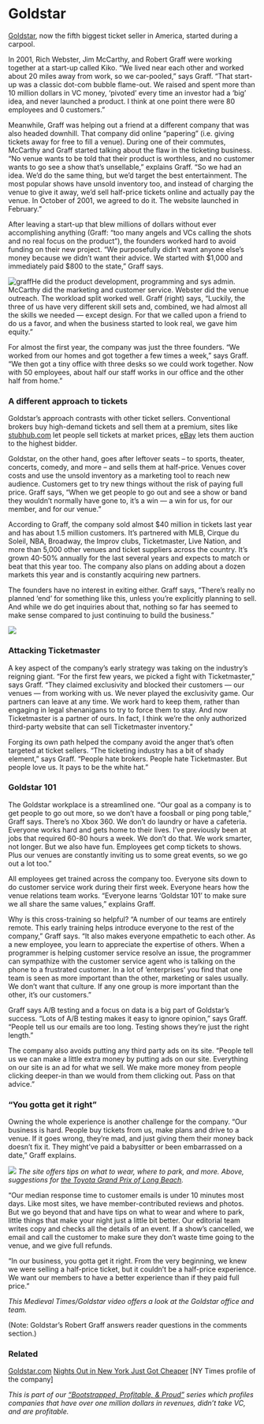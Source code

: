 # Goldstar

<a href="https://www.goldstar.com/">Goldstar</a>, now the fifth biggest ticket seller in America, started during a carpool.

In 2001, Rich Webster, Jim McCarthy, and Robert Graff were working together at a start-up called Kiko. “We lived near each other and worked about 20 miles away from work, so we car-pooled,” says Graff. “That start-up was a classic dot-com bubble flame-out. We raised and spent more than 10 million dollars in VC money, ‘pivoted’ every time an investor had a ‘big’ idea, and never launched a product. I think at one point there were 80 employees and 0 customers.”

Meanwhile, Graff was helping out a friend at a different company that was also headed downhill. That company did online “papering” (i.e. giving tickets away for free to fill a venue). During one of their commutes, McCarthy and Graff started talking about the flaw in the ticketing business. “No venue wants to be told that their product is worthless, and no customer wants to go see a show that’s unsellable,” explains Graff. “So we had an idea. We’d do the same thing, but we’d target the best entertainment. The most popular shows have unsold inventory too, and instead of charging the venue to give it away, we’d sell half-price tickets online and actually pay the venue. In October of 2001, we agreed to do it. The website launched in February.”

After leaving a start-up that blew millions of dollars without ever accomplishing anything (Graff: “too many angels and VCs calling the shots and no real focus on the product”), the founders worked hard to avoid funding on their new project. “We purposefully didn’t want anyone else’s money because we didn’t want their advice. We started with $1,000 and immediately paid $800 to the state,” Graff says.

![graff](assets/images/goldstar_robert_graff_M-1.jpg)He did the product development, programming and sys admin. McCarthy did the marketing and customer service. Webster did the venue outreach. The workload split worked well. Graff (right) says, “Luckily, the three of us have very different skill sets and, combined, we had almost all the skills we needed — except design. For that we called upon a friend to do us a favor, and when the business started to look real, we gave him equity.”

For almost the first year, the company was just the three founders. “We worked from our homes and got together a few times a week,” says Graff. “We then got a tiny office with three desks so we could work together. Now with 50 employees, about half our staff works in our office and the other half from home.”

### A different approach to tickets 
Goldstar’s approach contrasts with other ticket sellers. Conventional brokers buy high-demand tickets and sell them at a premium, sites like <a href="http://www.stubhub.com/">stubhub.com</a> let people sell tickets at market prices, <a href="http://www.ebay.com/">eBay</a> lets them auction to the highest bidder.

Goldstar, on the other hand, goes after leftover seats – to sports, theater, concerts, comedy, and more – and sells them at half-price. Venues cover costs and use the unsold inventory as a marketing tool to reach new audience. Customers get to try new things without the risk of paying full price. Graff says, “When we get people to go out and see a show or band they wouldn’t normally have gone to, it’s a win — a win for us, for our member, and for our venue.”

According to Graff, the company sold almost $40 million in tickets last year and has about 1.5 million customers. It’s partnered with <span class="caps">MLB</span>, Cirque du Soleil, <span class="caps">NBA</span>, Broadway, the Improv clubs, Ticketmaster, Live Nation, and more than 5,000 other venues and ticket suppliers across the country. It’s grown 40-50% annually for the last several years and expects to match or beat that this year too. The company also plans on adding about a dozen markets this year and is constantly acquiring new partners.

The founders have no interest in exiting either. Graff says, “There’s really no planned ‘end’ for something like this, unless you’re explicitly planning to sell.  And while we do get inquiries about that, nothing so far has seemed to make sense compared to just continuing to build the business.”

<a href="https://www.goldstar.com/" class="image">![](assets/images/623-goldstar.png)</a>

### Attacking Ticketmaster 
A key aspect of the company’s early strategy was taking on the industry’s reigning giant. “For the first few years, we picked a fight with Ticketmaster,” says Graff. “They claimed exclusivity and blocked their customers — our venues — from working with us. We never played the exclusivity game. Our partners can leave at any time. We work hard to keep them, rather than engaging in legal shenanigans to try to force them to stay. And now Ticketmaster is a partner of ours. In fact, I think we’re the only authorized third-party website that can sell Ticketmaster inventory.”

Forging its own path helped the company avoid the anger that’s often targeted at ticket sellers. “The ticketing industry has a bit of shady element,” says Graff. “People hate brokers. People hate Ticketmaster. But people love us. It pays to be the white hat.”

### Goldstar 101 
The Goldstar workplace is a streamlined one. “Our goal as a company is to get people to go out more, so we don’t have a foosball or ping pong table,” Graff says.  There’s no Xbox 360. We don’t do laundry or have a cafeteria. Everyone works hard and gets home to their lives. I’ve previously been at jobs that required 60-80 hours a week. We don’t do that. We work smarter, not longer. But we also have fun. Employees get comp tickets to shows. Plus our venues are constantly inviting us to some great events, so we go out a lot too.”

All employees get trained across the company too. Everyone sits down to do customer service work during their first week. Everyone hears how the venue relations team works. “Everyone learns ‘Goldstar 101’ to make sure we all share the same values,” explains Graff.

Why is this cross-training so helpful? “A number of our teams are entirely remote. This early training helps introduce everyone to the rest of the company,” Graff says. “It also makes everyone empathetic to each other. As a new employee, you learn to appreciate the expertise of others. When a programmer is helping customer service resolve an issue, the programmer can sympathize with the customer service agent who is talking on the phone to a frustrated customer. In a lot of ‘enterprises’ you find that one team is seen as more important than the other, marketing or sales usually.  We don’t want that culture. If any one group is more important than the other, it’s our customers.”

Graff says A/B testing and a focus on data is a big part of Goldstar’s success. “Lots of A/B testing makes it easy to ignore opinion,” says Graff. “People tell us our emails are too long. Testing shows they’re just the right length.”

The company also avoids putting any third party ads on its site. “People tell us we can make a little extra money by putting ads on our site. Everything on our site is an ad for what we sell. We make more money from people clicking deeper-in than we would from them clicking out. Pass on that advice.”

### “You gotta get it right” 
Owning the whole experience is another challenge for the company. “Our business is hard.  People buy tickets from us, make plans and drive to a venue. If it goes wrong, they’re mad, and just giving them their money back doesn’t fix it. They might’ve paid a babysitter or been embarrassed on a date,” Graff explains.

![](assets/images/624-goldstar_tips.png)
<em>The site offers tips on what to wear, where to park, and more. Above, suggestions for <a href="http://www.goldstar.com/events/long-beach-ca/toyota-grand-prix-of-long-beach.html">the Toyota Grand Prix of Long Beach</a>.</em>

“Our median response time to customer emails is under 10 minutes most days. Like most sites, we have member-contributed reviews and photos. But we go beyond that and have tips on what to wear and where to park, little things that make your night just a little bit better. Our editorial team writes copy and checks all the details of an event. If a show’s cancelled, we email and call the customer to make sure they don’t waste time going to the venue, and we give full refunds.

“In our business, you gotta get it right. From the very beginning, we knew we were selling a half-price ticket, but it couldn’t be a half-price experience. We want our members to have a better experience than if they paid full price.”

<em>This Medieval Times/Goldstar video offers a look at the Goldstar office and team.</em>

(Note: Goldstar’s Robert Graff answers reader questions in the comments section.)

### Related
<a href="https://www.goldstar.com/">Goldstar.com</a>
<a href="http://query.nytimes.com/gst/fullpage.html?res=9907E4DC173EF936A25752C1A9609C8B63">Nights Out in New York Just Got Cheaper</a> [NY Times profile of the company]

<em>This is part of our <a href="http://www.google.com/search?q=bootstrapped+profitable+proud&amp;sitesearch=37signals.com">“Bootstrapped, Profitable, &amp; Proud”</a> series which profiles companies that have over one million dollars in revenues, didn’t take VC, and are profitable.</em>

